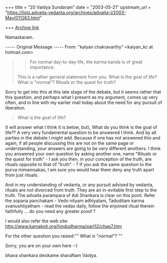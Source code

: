 +++
title = "20 Vaidya Sundaram"
date = "2003-05-21"
upstream_url = "https://lists.advaita-vedanta.org/archives/advaita-l/2003-May/011263.html"

+++
[Archive link](https://lists.advaita-vedanta.org/archives/advaita-l/2003-May/011263.html)

Namaskaram.

----- Original Message -----
From: "kalyan chakravarthy" <kalyan_kc at hotmail.com>

> >For normal day-to-day life, the karma kanda is of great importance.
>
> This is a rather general statement from you. What is the goal of life?
What
> is "normal"? Rituals or the quest for truth?

Sorry to get into this at this late stage of the debate, but it seems rather
that this question, and perhaps what I present as my argument, comes up very
often, and in line with my earlier mail today about the need for any pursuit
of liberation.

> What is the goal of life?

(I will answer what I think it is below, but), What do you think is the goal
of life?? A very very fundamental question to be answered I think. And by
all parties in the debate I might add. Because if one has not answered this
and again, if all people discussing this are not on the same page or
understanding, your answers are going to be very different anothers. I think
you answered your own question by asking another one, name "Rituals or the
quest for truth" - I ask you then, in your conception of the truth, are
rituals opposite to that of "truth" - ? If you ask the same question to the
purva mimamsakas, I am sure you would hear them deny any truth apart from
just rituals.

And in my understanding of vedanta, or any pursuit advised by vedanta,
rituals are not divorced from truth. They are an in-evitable first step to
the truth. The advaita parampara of Adi Shankara is clear on this point.
Refer the sopana panchakam - Vedo nityam adhiyatam, Taduditam karma
svanushtiyatham - read the vedas daily, follow the enjoined ritual therein
faithfully ... do you need any greater proof ?

I would also refer the web site:
http://www.kamakoti.org/hindudharma/part12/chap7.htm

For the other question you raised:"" What  is "normal"? ""

Sorry, you are on your own here :-)

bhava shankara desikame sharaNam
Vaidya.

